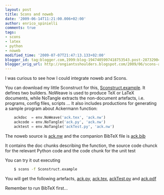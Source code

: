 ```yaml
---
layout: post
title: Scons and noweb
date: '2009-06-14T11:21:00.006+02:00'
author: enrico_spinielli
comments: true
tags:
- scons
- latex
- python
- noweb
modified_time: '2009-07-07T21:47:13.133+02:00'
blogger_id: tag:blogger.com,1999:blog-1947405997418753543.post-287329049599051800
blogger_orig_url: http://ongiantsshoulders.blogspot.com/2009/06/scons-and-noweb.html
---
```


I was curious to see how I could integrate noweb and Scons.

You can download my little Sconstruct for this, [Sconstruct.example](http://enrico.spinielli.googlepages.com/Sconstruct.example). It defines two builders. NoWeave is used to produce TeX or LaTeX documents, while NoTangle extracts the non-document artefacts, i.e. programs, config files, scripts ... It also includes productions for generating a sample program about Ackermann function:

```python
	ackdoc  = env.NoWeave('ack.tex', 'ack.nw')
	ackcode = env.NoTangle('ack.py', 'ack.nw')
	acktest = env.NoTangle('ackTest.py', 'ack.nw')
```

The noweb source is [ack.nw](http://enrico.spinielli.googlepages.com/ack.nw) and the companion BibTeX file is [ack.bib](http://enrico.spinielli.googlepages.com/ack.bib)

It contains the doc chunks describing the function, the source code chunck for the relevant Python code and the code chunk for the unit test

You can try it out executing

```bash
	$ scons -f Sconstruct.example
```

You will get the following artefacts, [ack.py](http://enrico.spinielli.googlepages.com/ack.py), [ack.tex](http://enrico.spinielli.googlepages.com/ack.tex), [ackTest.py](http://enrico.spinielli.googlepages.com/ackTest.py) and [ack.pdf](http://enrico.spinielli.googlepages.com/ack.pdf)

Remember to run BibTeX first...
